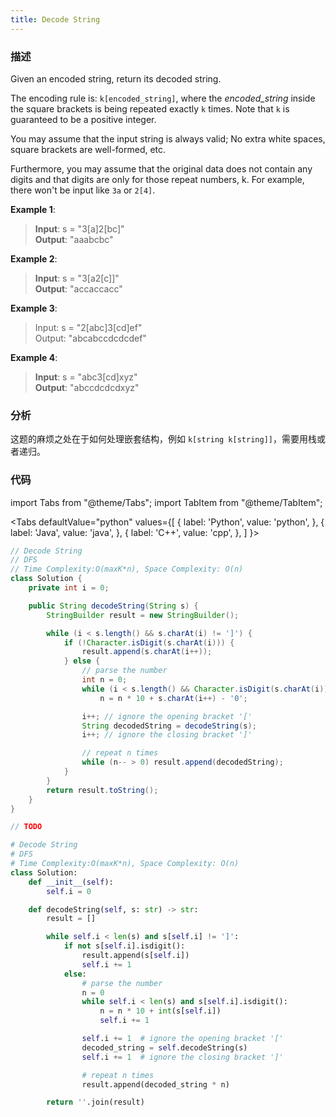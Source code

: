 ```yaml
---
title: Decode String
---
```


### 描述

Given an encoded string, return its decoded string.

The encoding rule is: `k[encoded_string]`, where the _encoded_string_ inside the square brackets is being repeated exactly `k` times. Note that `k` is guaranteed to be a positive integer.

You may assume that the input string is always valid; No extra white spaces, square brackets are well-formed, etc.

Furthermore, you may assume that the original data does not contain any digits and that digits are only for those repeat numbers, k. For example, there won't be input like `3a` or `2[4]`.

**Example 1**:

> **Input**: s = "3[a]2[bc]"  
> **Output**: "aaabcbc"

**Example 2**:

> **Input**: s = "3[a2[c]]"  
> **Output**: "accaccacc"

**Example 3**:

> Input: s = "2[abc]3[cd]ef"  
> Output: "abcabccdcdcdef"

**Example 4**:

> **Input**: s = "abc3[cd]xyz"  
> **Output**: "abccdcdcdxyz"

### 分析

这题的麻烦之处在于如何处理嵌套结构，例如 `k[string k[string]]`，需要用栈或者递归。

### 代码

import Tabs from "@theme/Tabs";
import TabItem from "@theme/TabItem";

<Tabs
defaultValue="python"
values={[
{ label: 'Python', value: 'python', },
{ label: 'Java', value: 'java', },
{ label: 'C++', value: 'cpp', },
]
}>
<TabItem value="java">

```java
// Decode String
// DFS
// Time Complexity:O(maxK*n), Space Complexity: O(n)
class Solution {
    private int i = 0;

    public String decodeString(String s) {
        StringBuilder result = new StringBuilder();

        while (i < s.length() && s.charAt(i) != ']') {
            if (!Character.isDigit(s.charAt(i))) {
                result.append(s.charAt(i++));
            } else {
                // parse the number
                int n = 0;
                while (i < s.length() && Character.isDigit(s.charAt(i)))
                    n = n * 10 + s.charAt(i++) - '0';

                i++; // ignore the opening bracket '['
                String decodedString = decodeString(s);
                i++; // ignore the closing bracket ']'

                // repeat n times
                while (n-- > 0) result.append(decodedString);
            }
        }
        return result.toString();
    }
}
```

</TabItem>
<TabItem value="cpp">

```cpp
// TODO
```

</TabItem>

<TabItem value="python">

```python
# Decode String
# DFS
# Time Complexity:O(maxK*n), Space Complexity: O(n)
class Solution:
    def __init__(self):
        self.i = 0

    def decodeString(self, s: str) -> str:
        result = []

        while self.i < len(s) and s[self.i] != ']':
            if not s[self.i].isdigit():
                result.append(s[self.i])
                self.i += 1
            else:
                # parse the number
                n = 0
                while self.i < len(s) and s[self.i].isdigit():
                    n = n * 10 + int(s[self.i])
                    self.i += 1

                self.i += 1  # ignore the opening bracket '['
                decoded_string = self.decodeString(s)
                self.i += 1  # ignore the closing bracket ']'

                # repeat n times
                result.append(decoded_string * n)

        return ''.join(result)
```

</TabItem>
</Tabs>
